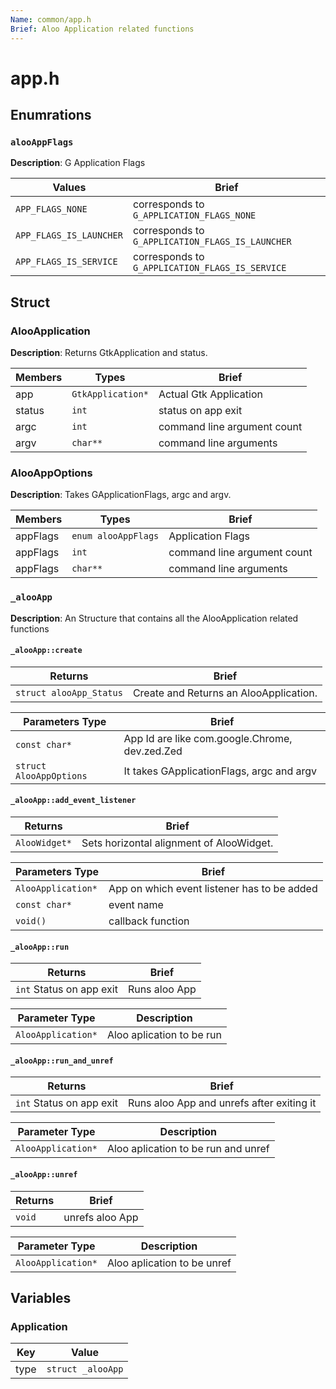 ```yaml
---
Name: common/app.h
Brief: Aloo Application related functions
---
```


# app.h

## Enumrations

### `alooAppFlags`

**Description**: G Application Flags

| Values                  | Brief                                            |
| ----------------------- | ------------------------------------------------ |
| `APP_FLAGS_NONE`        | corresponds to `G_APPLICATION_FLAGS_NONE`        |
| `APP_FLAGS_IS_LAUNCHER` | corresponds to `G_APPLICATION_FLAGS_IS_LAUNCHER` |
| `APP_FLAGS_IS_SERVICE`  | corresponds to `G_APPLICATION_FLAGS_IS_SERVICE`  |

## Struct

### AlooApplication

**Description**: Returns GtkApplication and status.

| Members | Types             | Brief                       |
| ------- | ----------------- | --------------------------- |
| app     | `GtkApplication*` | Actual Gtk Application      |
| status  | `int`             | status on app exit          |
| argc    | `int`             | command line argument count |
| argv    | `char**`          | command line arguments      |

### AlooAppOptions

**Description**: Takes GApplicationFlags, argc and argv.

| Members  | Types               | Brief                       |
| -------- | ------------------- | --------------------------- |
| appFlags | `enum alooAppFlags` | Application Flags           |
| appFlags | `int`               | command line argument count |
| appFlags | `char**`            | command line arguments      |

### `_alooApp`

**Description**: An Structure that contains all the AlooApplication related functions

#### `_alooApp::create`

| Returns                 | Brief                                  |
| ----------------------- | -------------------------------------- |
| `struct alooApp_Status` | Create and Returns an AlooApplication. |

| Parameters Type         | Brief                                          |
| ----------------------- | ---------------------------------------------- |
| `const char*`           | App Id are like com.google.Chrome, dev.zed.Zed |
| `struct AlooAppOptions` | It takes GApplicationFlags, argc and argv      |

#### `_alooApp::add_event_listener`

| Returns       | Brief                                    |
| ------------- | ---------------------------------------- |
| `AlooWidget*` | Sets horizontal alignment of AlooWidget. |

| Parameters Type    | Brief                                       |
| ------------------ | ------------------------------------------- |
| `AlooApplication*` | App on which event listener has to be added |
| `const char*`      | event name                                  |
| `void()`           | callback function                           |

#### `_alooApp::run`

| Returns                  | Brief         |
| ------------------------ | ------------- |
| `int` Status on app exit | Runs aloo App |

| Parameter Type     | Description               |
| ------------------ | ------------------------- |
| `AlooApplication*` | Aloo aplication to be run |

#### `_alooApp::run_and_unref`

| Returns                  | Brief                                     |
| ------------------------ | ----------------------------------------- |
| `int` Status on app exit | Runs aloo App and unrefs after exiting it |

| Parameter Type     | Description                         |
| ------------------ | ----------------------------------- |
| `AlooApplication*` | Aloo aplication to be run and unref |

#### `_alooApp::unref`

| Returns | Brief           |
| ------- | --------------- |
| `void`  | unrefs aloo App |

| Parameter Type     | Description                 |
| ------------------ | --------------------------- |
| `AlooApplication*` | Aloo aplication to be unref |

## Variables

### Application

| Key  | Value             |
| ---- | ----------------- |
| type | `struct _alooApp` |
